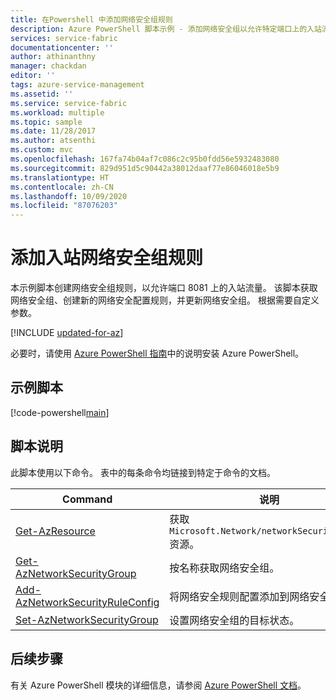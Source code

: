 ```yaml
---
title: 在Powershell 中添加网络安全组规则
description: Azure PowerShell 脚本示例 - 添加网络安全组以允许特定端口上的入站流量。
services: service-fabric
documentationcenter: ''
author: athinanthny
manager: chackdan
editor: ''
tags: azure-service-management
ms.assetid: ''
ms.service: service-fabric
ms.workload: multiple
ms.topic: sample
ms.date: 11/28/2017
ms.author: atsenthi
ms.custom: mvc
ms.openlocfilehash: 167fa74b04af7c086c2c95b0fdd56e5932483080
ms.sourcegitcommit: 829d951d5c90442a38012daaf77e86046018e5b9
ms.translationtype: HT
ms.contentlocale: zh-CN
ms.lasthandoff: 10/09/2020
ms.locfileid: "87076203"
---
```

# <a name="add-an-inbound-network-security-group-rule"></a>添加入站网络安全组规则

本示例脚本创建网络安全组规则，以允许端口 8081 上的入站流量。  该脚本获取网络安全组、创建新的网络安全配置规则，并更新网络安全组。 根据需要自定义参数。

[!INCLUDE [updated-for-az](../../../includes/updated-for-az.md)]

必要时，请使用 [Azure PowerShell 指南](/powershell/azure/)中的说明安装 Azure PowerShell。 

## <a name="sample-script"></a>示例脚本

[!code-powershell[main](../../../powershell_scripts/service-fabric/add-inbound-nsg-rule/add-inbound-nsg-rule.ps1 "Update the RDP port range values")]

## <a name="script-explanation"></a>脚本说明

此脚本使用以下命令。 表中的每条命令均链接到特定于命令的文档。

| Command | 说明 |
|---|---|
| [Get-AzResource](/powershell/module/az.resources/get-azresource) | 获取 `Microsoft.Network/networkSecurityGroups` 资源。 |
|[Get-AzNetworkSecurityGroup](/powershell/module/az.network/get-aznetworksecuritygroup)| 按名称获取网络安全组。|
|[Add-AzNetworkSecurityRuleConfig](/powershell/module/az.network/add-aznetworksecurityruleconfig)| 将网络安全规则配置添加到网络安全组。 |
|[Set-AzNetworkSecurityGroup](/powershell/module/az.network/set-aznetworksecuritygroup)| 设置网络安全组的目标状态。|

## <a name="next-steps"></a>后续步骤

有关 Azure PowerShell 模块的详细信息，请参阅 [Azure PowerShell 文档](/powershell/azure/)。
